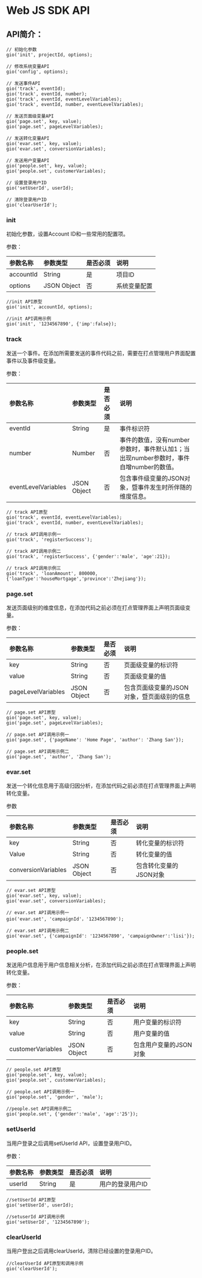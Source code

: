 # Web JS SDK API

## API简介：

```
// 初始化参数
gio('init', projectId, options); 

// 修改系统变量API
gio('config', options);

// 发送事件API
gio('track', eventId);
gio('track', eventId, number);
gio('track', eventId, eventLevelVariables);
gio('track', eventId, number, eventLevelVariables);

// 发送页面级变量API
gio('page.set', key, value);
gio('page.set', pageLevelVariables);

// 发送转化变量API
gio('evar.set', key, value);
gio('evar.set', conversionVariables);

// 发送用户变量API
gio('people.set', key, value);
gio('people.set', customerVariables);

// 设置登录用户ID
gio('setUserId', userId); 

// 清除登录用户ID
gio('clearUserId');
```

### init

初始化参数，设置Account ID和一些常用的配置项。

参数：

| 参数名称 | 参数类型 | 是否必须 | 说明 |
| :--- | :--- | :--- | :--- |
| accountId | String | 是 | 项目ID |
| options | JSON Object | 否 | 系统变量配置 |

```
//init API原型
gio('init', accountId, options);
```

```
//init API调用示例
gio('init', '1234567890', {'imp':false});
```

### track

发送一个事件。在添加所需要发送的事件代码之前，需要在打点管理用户界面配置事件以及事件级变量。

参数：

| 参数名称 | 参数类型 | 是否必须 | 说明 |
| :--- | :--- | :--- | :--- |
| eventId | String | 是 | 事件标识符 |
| number | Number | 否 | 事件的数值，没有number参数时，事件默认加1；当出现number参数时，事件自增number的数值。 |
| eventLevelVariables | JSON Object | 否 | 包含事件级变量的JSON对象，暨事件发生时所伴随的维度信息。 |

```
// track API原型
gio('track', eventId, eventLevelVariables);
gio('track', eventId, number, eventLevelVariables);
```

```
// track API调用示例一
gio('track', 'registerSuccess');
```

```
// track API调用示例二
gio('track', 'registerSuccess', {'gender':'male', 'age':21});
```

```
// track API调用示例三
gio('track', 'loanAmount', 800000, {'loanType':'houseMortgage','province':'Zhejiang'});
```

### page.set

发送页面级别的维度信息，在添加代码之前必须在打点管理界面上声明页面级变量。

参数：

| 参数名称 | 参数类型 | 是否必须 | 说明 |
| :--- | :--- | :--- | :--- |
| key | String | 否 | 页面级变量的标识符 |
| value | String | 否 | 页面级变量的值 |
| pageLevelVariables | JSON Object | 否 | 包含页面级变量的JSON对象，暨页面级别的信息 |

```
// page.set API原型
gio('page.set', key, value);
gio('page.set', pageLevelVariables);
```

```
// page.set API调用示例一
gio('page.set', {'pageName': 'Home Page', 'author': 'Zhang San'});
```

```
// page.set API调用示例二
gio('page.set', 'author', 'Zhang San');
```

### evar.set

发送一个转化信息用于高级归因分析，在添加代码之前必须在打点管理界面上声明转化变量。

参数

| 参数名称 | 参数类型 | 是否必须 | 说明 |
| :--- | :--- | :--- | :--- |
| key | String | 否 | 转化变量的标识符 |
| Value | String | 否 | 转化变量的值 |
| conversionVariables | JSON Object | 否 | 包含转化变量的JSON对象 |

```
// evar.set API原型
gio('evar.set', key, value);
gio('evar.set', conversionVariables);
```

```
// evar.set API调用示例一
gio('evar.set', 'campaignId'，'1234567890');
```

```
// evar.set API调用示例二
gio('evar.set', {'campaignId': '1234567890', 'campaignOwner':'lisi'});
```

### people.set

发送用户信息用于用户信息相关分析，在添加代码之前必须在打点管理界面上声明转化变量。

参数：

| 参数名称 | 参数类型 | 是否必须 | 说明 |
| :--- | :--- | :--- | :--- |
| key | String | 否 | 用户变量的标识符 |
| value | String | 否 | 用户变量的值 |
| customerVariables | JSON Object | 否 | 包含用户变量的JSON对象 |

```
// people.set API原型
gio('people.set', key, value);
gio('people.set', customerVariables);
```

```
// people.set API调用示例一
gio('people.set', 'gender', 'male');
```

```
//people.set API调用示例二
gio('people.set', {'gender':'male', 'age':'25'});
```

### setUserId

当用户登录之后调用setUserId API，设置登录用户ID。

参数：

| 参数名称 | 参数类型 | 是否必须 | 说明 |
| :--- | :--- | :--- | :--- |
| userId | String | 是 | 用户的登录用户ID |

```
//setUserId API原型
gio('setUserId', userId);
```

```
//setuserId API调用示例
gio('setUserId', '1234567890');
```

### clearUserId

当用户登出之后调用clearUserId，清除已经设置的登录用户ID。

```
//clearUserId API原型和调用示例
gio('clearUserId');
```




